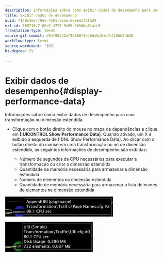 ```yaml
---
description: Informações sobre como exibir dados de desempenho para uma transformação ou dimensão estendida.
title: Exibir dados de desempenho
uuid: 7149c565-79a6-4e01-acae-d6eea1f5fa39
exl-id: 665716c7-08e2-4797-9e98-7b5dba5facb5
translation-type: tm+mt
source-git-commit: d9df90242ef96188f4e4b5e6d04cfef196b0a628
workflow-type: tm+mt
source-wordcount: '103'
ht-degree: 5%

---
```


# Exibir dados de desempenho{#display-performance-data}

Informações sobre como exibir dados de desempenho para uma transformação ou dimensão estendida.

* Clique com o botão direito do mouse no mapa de dependências e clique em **[!UICONTROL Show Performance Data]**. Quando ativado, um X é exibido à esquerda de [!DNL Show Performance Data]. Ao clicar com o botão direito do mouse em uma transformação ou nó de dimensão estendido, as seguintes informações de desempenho são exibidas:

   * Número de segundos da CPU necessários para executar a transformação ou criar a dimensão estendida
   * Quantidade de memória necessária para armazenar a dimensão estendida
   * Número de elementos na dimensão estendida
   * Quantidade de memória necessária para armazenar a lista de nomes de elementos na dimensão estendida

![](assets/vis_DependencyMap_PerfData_Transformation.png)

![](assets/vis_DependencyMap_PerfData_ExtDims.png)
